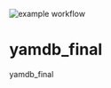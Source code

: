 ![example workflow](https://github.com/Kiselev1988/yamdb_final/actions/workflows/yamdb_workflow.yml/badge.svg)

# yamdb_final
yamdb_final


